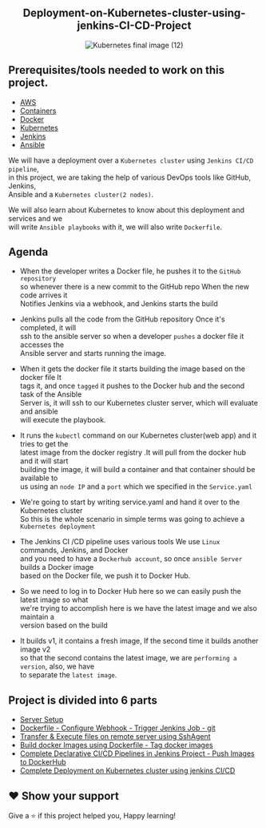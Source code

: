 <div align="center">

## Deployment-on-Kubernetes-cluster-using-jenkins-CI-CD-Project

![Kubernetes final image (12)](https://user-images.githubusercontent.com/58173938/197373162-1f510766-4437-41ba-b6f8-deead93c7693.png)

</div>

## Prerequisites/tools needed to work on this project. 

- [AWS](https://github.com/awsdocs/amazon-ec2-user-guide/blob/master/doc_source/EC2_GetStarted.md)
- [Containers](https://www.redhat.com/en/topics/containers/whats-a-linux-container)
- [Docker](https://docs.docker.com/get-started/overview/)
- [Kubernetes](https://github.com/Krishnamohan-Yerrabilli/Kubernetes-hands-on)
- [Jenkins](https://www.jenkins.io/doc/tutorials/)
- [Ansible](https://docs.ansible.com/ansible/latest/getting_started/index.html)

We will have a deployment over a `Kubernetes cluster` using `Jenkins CI/CD pipeline`,  <br>
in this project, we are taking the help of various DevOps tools like GitHub, Jenkins, <br>
Ansible and a `Kubernetes cluster(2 nodes)`.

We will also learn about Kubernetes to know about this deployment and services and we  <br>
will write `Ansible playbooks` with it, we will also write `Dockerfile`.

## Agenda 

 - When the developer writes a Docker file, he pushes it to the `GitHub repository`  <br>
   so whenever there is a new commit to the GitHub repo When the new code arrives it  <br>
   Notifies Jenkins via a webhook, and Jenkins starts the build

 - Jenkins pulls all the code from the GitHub repository Once it's completed, it will <br>
  ssh to the ansible server so when a developer `pushes` a docker file it accesses the  <br>
  Ansible server and starts running the image.

 - When it gets the docker file it starts building the image based on the docker file It  <br>
  tags it, and once `tagged` it pushes to the Docker hub and the second task of the Ansible  <br>
  Server is, it will ssh to our Kubernetes cluster server, which will evaluate and ansible  <br>
  will execute the playbook.

 - It runs the `kubectl` command on our Kubernetes cluster(web app) and it tries to get the  <br>
  latest image from the docker registry .It will pull from the docker hub and it will start <br>
  building the image, it will build a container and that container should be available to <br>
  us using an `node IP` and a `port` which we specified in the `Service.yaml`

 - We're going to start by writing service.yaml and hand it over to the Kubernetes cluster <br>
  So this is the whole scenario in simple terms was going to achieve a `Kubernetes deployment`

 - The Jenkins CI /CD pipeline uses various tools We use `Linux` commands, Jenkins, and Docker <br>
   and you need to have a `Dockerhub account`, so once `ansible Server` builds a Docker image <br>
   based on the Docker file, we push it to Docker Hub.

 - So we need to log in to Docker Hub here so we can easily push the latest image so what  <br>
   we're trying to accomplish here is we have the latest image and we also maintain a <br>
   version based on the build

 - It builds v1, it contains a fresh image, If the second time it builds another image v2 <br>
 so that the second contains the latest image, we are `performing a version`, also, we have <br>
 to separate the `latest image`.
 
## Project is divided into 6 parts

- [Server Setup](https://github.com/Krishnamohan-Yerrabilli/Deployment-on-K8s-cluster-using-jenkins-CI-CD/tree/main/Server%20Setup) 
- [Dockerfile - Configure Webhook - Trigger Jenkins Job - git](https://github.com/Krishnamohan-Yerrabilli/Deployment-on-K8s-cluster-using-jenkins-CI-CD/tree/main/Dockerfile%20-%20Configure%20Webhook%20-%20Trigger%20Jenkins%20Job%20-%20git) 
- [Transfer & Execute files on remote server using SshAgent](https://github.com/Krishnamohan-Yerrabilli/Deployment-on-K8s-cluster-using-jenkins-CI-CD/tree/main/Transfer%20%26%20Execute%20files%20on%20remote%20server%20using%20SshAgent)
- [Build docker Images using Dockerfile - Tag docker images](https://github.com/Krishnamohan-Yerrabilli/Deployment-on-K8s-cluster-using-jenkins-CI-CD/tree/main/Build%20docker%20Images%20using%20Dockerfile%20-%20Tag%20docker%20images)
- [Complete Declarative CI/CD Pipelines in Jenkins Project - Push Images to DockerHub](https://github.com/Krishnamohan-Yerrabilli/Deployment-on-K8s-cluster-using-jenkins-CI-CD/tree/main/Complete%20Declarative%20CI-CD%20Pipelines%20in%20Jenkins%20Project%20-%20Push%20Images%20to%20DockerHub)
- [Complete Deployment on Kubernetes cluster using jenkins CI/CD](https://github.com/Krishnamohan-Yerrabilli/Deployment-on-K8s-cluster-using-jenkins-CI-CD/tree/main/Complete%20Deployment%20on%20Kubernetes%20cluster%20using%20jenkins%20CI-CD)

## ❤ Show your support

Give a ⭐️ if this project helped you, Happy learning!
